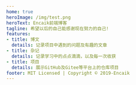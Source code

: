 ```yaml
---
home: true
heroImage: /img/test.png
heroText: Encaik前端博客
tagline: 希望以后的自己能感谢现在努力的自己!
features:
- title: 博文
  details: 记录项目中遇到的问题及有趣的文章
- title: 杂记
  details: 记录学习中的点点滴滴，以及每一次收获
- title: 项目
  details: 展示GitHub及Gitee等平台上的仓库项目
footer: MIT Licensed | Copyright © 2019-Encaik
---
```

